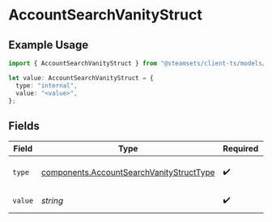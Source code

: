 # AccountSearchVanityStruct

## Example Usage

```typescript
import { AccountSearchVanityStruct } from "@steamsets/client-ts/models/components";

let value: AccountSearchVanityStruct = {
  type: "internal",
  value: "<value>",
};
```

## Fields

| Field                                                                                                | Type                                                                                                 | Required                                                                                             | Description                                                                                          |
| ---------------------------------------------------------------------------------------------------- | ---------------------------------------------------------------------------------------------------- | ---------------------------------------------------------------------------------------------------- | ---------------------------------------------------------------------------------------------------- |
| `type`                                                                                               | [components.AccountSearchVanityStructType](../../models/components/accountsearchvanitystructtype.md) | :heavy_check_mark:                                                                                   | Which type of vanity to search for                                                                   |
| `value`                                                                                              | *string*                                                                                             | :heavy_check_mark:                                                                                   | Vanity to search for                                                                                 |